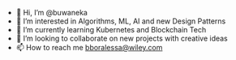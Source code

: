 - 👋 Hi, I’m @buwaneka
- 👀 I’m interested in Algorithms, ML, AI and new Design Patterns
- 🌱 I’m currently learning Kubernetes and Blockchain Tech
- 💞️ I’m looking to collaborate on new projects with creative ideas 
- 📫 How to reach me bboralessa@wiley.com

<!---
buwanekab/buwanekab is a ✨ special ✨ repository because its `README.md` (this file) appears on your GitHub profile.
You can click the Preview link to take a look at your changes.
--->
